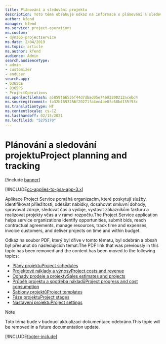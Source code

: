 ```yaml
---
title: Plánování a sledování projektu
description: Toto téma obsahuje odkaz na informace o plánování a sledování v Project Service Automation.
author: kfend
manager: kfend
ms.service: project-operations
ms.custom:
- dyn365-projectservice
ms.date: 2/04/2019
ms.topic: article
ms.author: kfend
audience: Admin
search.audienceType:
- admin
- customizer
- enduser
search.app:
- D365CE
- D365PS
- ProjectOperations
ms.openlocfilehash: a5859f66536f44d7dbad05e74693200212acebd4
ms.sourcegitcommit: fa32b1893286f20271fa4ec4be8fc68bd135f53c
ms.translationtype: HT
ms.contentlocale: cs-CZ
ms.lasthandoff: 02/15/2021
ms.locfileid: "5275170"
---
```

# <a name="project-planning-and-tracking"></a><span data-ttu-id="fecb0-103">Plánování a sledování projektu</span><span class="sxs-lookup"><span data-stu-id="fecb0-103">Project planning and tracking</span></span>

[!include [banner](../../includes/psa-now-project-operations.md)]

[!INCLUDE[cc-applies-to-psa-app-3.x](../../includes/cc-applies-to-psa-app-3x.md)]

<span data-ttu-id="fecb0-104">Aplikace Project Service pomáhá organizacím, které poskytují služby, identifikovat příležitosti, odesílat nabídky, dosahovat smluvní dohody, spravovat zdroje, sledovat čas a výdaje, vystavit zákazníkům fakturu a realizovat projekty včas a v rámci rozpočtu.</span><span class="sxs-lookup"><span data-stu-id="fecb0-104">The Project Service application helps service organizations identify opportunities, submit bids, reach contractual agreements, manage resources, track time and expenses, invoice customers, and deliver projects on time and within budget.</span></span> 

<span data-ttu-id="fecb0-105">Odkaz na soubor PDF, který byl dříve v tomto tématu, byl odebrán a obsah byl přesunut do následujících témat:</span><span class="sxs-lookup"><span data-stu-id="fecb0-105">The PDF link that was previously in this topic has been removed and the content has been moved to the following topics:</span></span>

- [<span data-ttu-id="fecb0-106">Plány projektu</span><span class="sxs-lookup"><span data-stu-id="fecb0-106">Project schedules</span></span>](../project-creating.md)
- [<span data-ttu-id="fecb0-107">Projektové náklady a výnosy</span><span class="sxs-lookup"><span data-stu-id="fecb0-107">Project costs and revenue</span></span>](../project-estimating.md)
- [<span data-ttu-id="fecb0-108">Odhady prodeje a projekty</span><span class="sxs-lookup"><span data-stu-id="fecb0-108">Sales estimates and projects</span></span>](../project-leveraging.md)
- [<span data-ttu-id="fecb0-109">Průběh projektu a spotřeba nákladů</span><span class="sxs-lookup"><span data-stu-id="fecb0-109">Project progress and cost consumption</span></span>](../project-tracking.md)
- [<span data-ttu-id="fecb0-110">Šablony projektů</span><span class="sxs-lookup"><span data-stu-id="fecb0-110">Project templates</span></span>](../project-templates.md)
- [<span data-ttu-id="fecb0-111">Fáze projektu</span><span class="sxs-lookup"><span data-stu-id="fecb0-111">Project stages</span></span>](../project-stages.md)
- [<span data-ttu-id="fecb0-112">Nastavení projektu</span><span class="sxs-lookup"><span data-stu-id="fecb0-112">Project settings</span></span>](../project-settings.md)

> [!NOTE]
> <span data-ttu-id="fecb0-113">Toto téma bude v budoucí aktualizaci dokumentace odebráno.</span><span class="sxs-lookup"><span data-stu-id="fecb0-113">This topic will be removed in a future documentation update.</span></span> 


[!INCLUDE[footer-include](../../includes/footer-banner.md)]